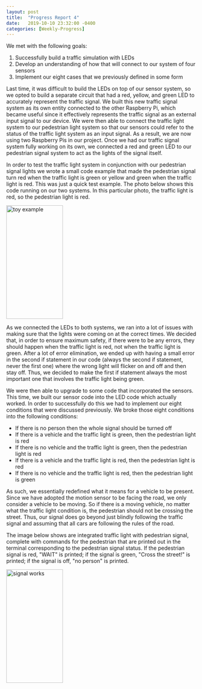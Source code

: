 ```yaml
---
layout: post
title:  "Progress Report 4"
date:   2019-10-10 23:32:00 -0400
categories: [Weekly-Progress]
---
```


We met with the following goals:
1. Successfully build a traffic simulation with LEDs
2. Develop an understanding of how that will connect to our system of four sensors
3. Implement our eight cases that we previously defined in some form

Last time, it was difficult to build the LEDs on top of our sensor system, so we opted to build a separate circuit that had a red, yellow, and green LED to accurately represent the traffic signal. We built this new traffic signal system as its own entity connected to the other Raspberry Pi, which became useful since it effectively represents the traffic signal as an external input signal to our device. We were then able to connect the traffic light system to our pedestrian light system so that our sensors could refer to the status of the traffic light system as an input signal. As a result, we are now using two Raspberry Pis in our project. Once we had our traffic signal system fully working on its own, we connected a red and green LED to our pedestrian signal system to act as the lights of the signal itself. 

In order to test the traffic light system in conjunction with our pedestrian signal lights we wrote a small code example that made the pedestrian signal turn red when the traffic light is green or yellow and green when the traffic light is red. This was just a quick test example. The photo below shows this code running on our two systems. In this particular photo, the traffic light is red, so the pedestrian light is red. 


<img src="/12740teamAF/assets/toy_example.jpg" alt="toy example" width="150" height="300">


As we connected the LEDs to both systems, we ran into a lot of issues with making sure that the lights were coming on at the correct times. We decided that, in order to ensure maximum safety, if there were to be any errors, they should happen when the traffic light is red, not when the traffic light is green. After a lot of error elimination, we ended up with having a small error in the second if statement in our code (always the second if statement, never the first one) where the wrong light will flicker on and off and then stay off. Thus, we decided to make the first if statement always the most important one that involves the traffic light being green. 

We were then able to upgrade to some code that incorporated the sensors. This time, we built our sensor code into the LED code which actually worked. In order to successfully do this we had to implement our eight conditions that were discussed previously. We broke those eight conditions into the following conditions:
- If there is no person then the whole signal should be turned off
- If there is a vehicle and the traffic light is green, then the pedestrian light is red
- If there is no vehicle and the traffic light is green, then the pedestrian light is red
- If there is a vehicle and the traffic light is red, then the pedestrian light is red
- If there is no vehicle and the traffic light is red, then the pedestrian light is green

As such, we essentially redefined what it means for a vehicle to be present. Since we have adopted the motion sensor to be facing the road, we only consider a vehicle to be moving. So if there is a moving vehicle, no matter what the traffic light condition is, the pedestrian should not be crossing the street. Thus, our signal does go beyond just blindly following the traffic signal and assuming that all cars are following the rules of the road. 

The image below shows are integrated traffic light with pedestrian signal, complete with commands for the pedestrian that are printed out in the terminal corresponding to the pedestrian signal status. If the pedestrian signal is red, "WAIT" is printed; if the signal is green, "Cross the street!" is printed; if the signal is off, "no person" is printed. 


<img src="/12740teamAF/assets/signal_works.jpg" alt="signal works" width="150" height="300">

